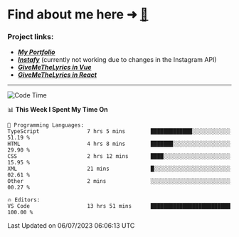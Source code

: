 # Find about me here ➜ [🧑](https://pauabella.dev)

### Project links:
- ***[My Portfolio](https://pauabella.dev)***
- ***[Instafy](https://instafy.me)*** (currently not working due to changes in the Instagram API)
- ***[GiveMeTheLyrics in Vue](https://lyrics.pauabella.dev)***
- ***[GiveMeTheLyrics in React](https://pauabella.dev/GiveMeTheLyrics)***

---
<!--START_SECTION:waka-->
![Code Time](http://img.shields.io/badge/Code%20Time-2%2C295%20hrs%2054%20mins-blue)

📊 **This Week I Spent My Time On** 

```text
💬 Programming Languages: 
TypeScript               7 hrs 5 mins        █████████████░░░░░░░░░░░░   51.19 % 
HTML                     4 hrs 8 mins        ███████░░░░░░░░░░░░░░░░░░   29.90 % 
CSS                      2 hrs 12 mins       ████░░░░░░░░░░░░░░░░░░░░░   15.95 % 
XML                      21 mins             █░░░░░░░░░░░░░░░░░░░░░░░░   02.61 % 
Other                    2 mins              ░░░░░░░░░░░░░░░░░░░░░░░░░   00.27 % 

🔥 Editors: 
VS Code                  13 hrs 51 mins      █████████████████████████   100.00 % 
```


 Last Updated on 06/07/2023 06:06:13 UTC
<!--END_SECTION:waka-->
